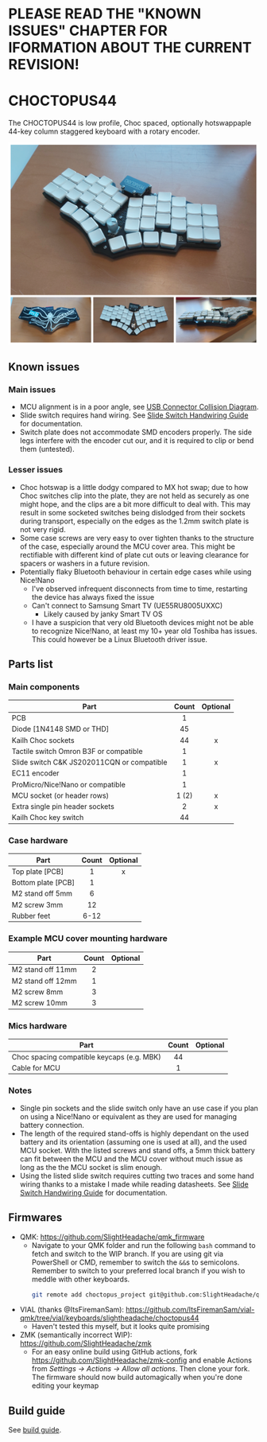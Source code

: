 # PLEASE READ THE "KNOWN ISSUES" CHAPTER FOR IFORMATION ABOUT THE CURRENT REVISION!

# CHOCTOPUS44

The CHOCTOPUS44 is low profile, Choc spaced, optionally hotswappaple 44-key column staggered keyboard with a rotary encoder.

![choctopus44](./images/choctopus44_grid.png)

## Known issues

  ### Main issues

  * MCU alignment is in a poor angle, see [USB Connector Collision Diagram](images/choctopus44_usb_plug_collision.png).
  * Slide switch requires hand wiring. See [Slide Switch Handwiring Guide](documents/slide_switch_handwiring_guide.md) for documentation.
  * Switch plate does not accommodate SMD encoders properly. The side legs interfere with the encoder cut our, and it is required to clip or bend them (untested).

  ### Lesser issues

  * Choc hotswap is a little dodgy compared to MX hot swap; due to how Choc switches clip into the plate, they are not held as securely as one might hope, and the clips are a bit more difficult to deal with.
    This may result in some socketed switches being dislodged from their sockets during transport, especially on the edges as the 1.2mm switch plate is not very rigid.
  * Some case screws are very easy to over tighten thanks to the structure of the case, especially around the MCU cover area.
    This might be rectifiable with different kind of plate cut outs or leaving clearance for spacers or washers in a future revision.
  * Potentially flaky Bluetooth behaviour in certain edge cases while using Nice!Nano
    * I've observed infrequent disconnects from time to time, restarting the device has always fixed the issue
    * Can't connect to Samsung Smart TV (UE55RU8005UXXC)
      * Likely caused by janky Smart TV OS
    * I have a suspicion that very old Bluetooth devices might not be able to recognize Nice!Nano, at least my 10+ year old Toshiba has issues. This could however be a Linux Bluetooth driver issue.

## Parts list

### Main components

| Part                                          | Count | Optional |
| --------------------------------------------- |:-----:|:--------:|
| PCB                                           | 1     |          |
| Diode [1N4148 SMD or THD]                     | 45    |          |
| Kailh Choc sockets                            | 44    | x        |
| Tactile switch Omron B3F or compatible        | 1     |          |
| Slide switch C&K JS202011CQN or compatible    | 1     | x        |
| EC11 encoder                                  | 1     |          |
| ProMicro/Nice!Nano or compatible              | 1     |          |
| MCU socket (or header rows)                   | 1 (2) | x        |
| Extra single pin header sockets               | 2     | x        |
| Kailh Choc key switch                         | 44    |          |


### Case hardware

| Part                                          | Count | Optional |
| --------------------------------------------- |:-----:|:--------:|
| Top plate [PCB]                               | 1     | x        |
| Bottom plate [PCB]                            | 1     |          |
| M2 stand off 5mm                              | 6     |          |
| M2 screw 3mm                                  | 12    |          |
| Rubber feet                                   | 6-12  |          |


### Example MCU cover mounting hardware

| Part                                          | Count | Optional |
| --------------------------------------------- |:-----:|:--------:|
| M2 stand off 11mm                             | 2     |          |
| M2 stand off 12mm                             | 1     |          |
| M2 screw 8mm                                  | 3     |          |
| M2 screw 10mm                                 | 3     |          |


### Mics hardware

| Part                                          | Count | Optional |
| --------------------------------------------- |:-----:|:--------:|
| Choc spacing compatible keycaps (e.g. MBK)    | 44    |          |
| Cable for MCU                                 | 1     |          |


### Notes

 * Single pin sockets and the slide switch only have an use case if you plan on using a Nice!Nano or equivalent as they are used for managing battery connection.
 * The length of the required stand-offs is highly dependant on the used battery and its orientation (assuming one is used at all), and the used MCU socket.
   With the listed screws and stand offs, a 5mm thick battery can fit between the MCU and the MCU cover without much issue as long as the the MCU socket is slim enough.
 * Using the listed slide switch requires cutting two traces and some hand wiring thanks to a mistake I made while reading datasheets. See [Slide Switch Handwiring Guide](documents/slide_switch_handwiring_guide.md) for documentation.

## Firmwares

 * QMK: https://github.com/SlightHeadache/qmk_firmware
   * Navigate to your QMK folder and run the following `bash` command to fetch and switch to the WIP branch. If you are using git via PowerShell or CMD, remember to switch the `&&`s to semicolons. 
     Remember to switch to your preferred local branch if you wish to meddle with other keyboards.
     ```sh
     git remote add choctopus_project git@github.com:SlightHeadache/qmk_firmware.git && git fetch choctopus_project && git checkout --track -b choctopus_project choctopus_project/master
     ```
 * VIAL (thanks @ItsFiremanSam): https://github.com/ItsFiremanSam/vial-qmk/tree/vial/keyboards/slightheadache/choctopus44
   * Haven't tested this myself, but it looks quite promising
 * ZMK (semantically incorrect WIP): https://github.com/SlightHeadache/zmk
   * For an easy online build using GitHub actions, fork https://github.com/SlightHeadache/zmk-config and enable Actions from *Settings -> Actions -> Allow all actions*. Then clone your fork.
     The firmware should now build automagically when you're done editing your keymap

## Build guide

See [build guide](documents/buildguide.md).
